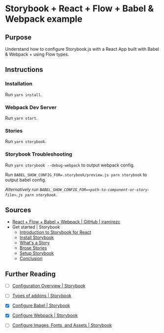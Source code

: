 # Storybook + React + Flow + Babel & Webpack example

## Purpose

Understand how to configure Storybook.js with a React App built with Babel & Webpack + using Flow types.

## Instructions

### Installation

Run `yarn install`.

### Webpack Dev Server

Run `yarn start`.

### Stories

Run `yarn storybook`.

### Storybook Troubleshooting

Run `yarn storybook --debug-webpack` to output webpack config.

Run `BABEL_SHOW_CONFIG_FOR=.storybook/preview.js yarn storybook` to output babel config.

_Alternatively run `BABEL_SHOW_CONFIG_FOR=<path-to-component-or-story-file>.js yarn storybook`._

## Sources

- [React + Flow + Babel + Webpack | GitHub | iramirezc](https://github.com/iramirezc-sandbox/flow/tree/main/examples/with-react)
- Get started | Storybook
  - [Introduction to Storybook for React](https://storybook.js.org/docs/react/get-started/introduction)
  - [Install Storybook](https://storybook.js.org/docs/react/get-started/install)
  - [What's a Story](https://storybook.js.org/docs/react/get-started/whats-a-story)
  - [Brose Stories](https://storybook.js.org/docs/react/get-started/browse-stories)
  - [Setup Storybook](https://storybook.js.org/docs/react/get-started/setup)
  - [Conclusion](https://storybook.js.org/docs/react/get-started/conclusion)

## Further Reading

- [ ] [Configuration Overview | Storybook](https://storybook.js.org/docs/react/configure/overview)
- [ ] [Types of addons | Storybook](https://storybook.js.org/docs/react/addons/addon-types)
- [x] [Configure Babel | Storybook](https://storybook.js.org/docs/react/configure/babel#custom-babel-config)
- [x] [Configure Webpack | Storybook](https://storybook.js.org/docs/react/configure/webpack)
- [ ] [Configure Images, Fonts, and Assets | Storybook](https://storybook.js.org/docs/react/configure/images-and-assets)

